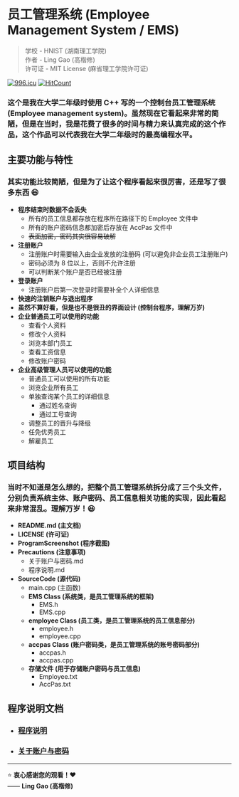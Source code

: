 # 员工管理系统 (Employee Management System / EMS)

> 学校 - HNIST (湖南理工学院)  
> 作者 - Ling Gao (高楷修)  
> 许可证 - MIT License (麻省理工学院许可证)

<a href="https://996.icu"><img src="https://img.shields.io/badge/link-996.icu-red.svg" alt="996.icu"></a>
[![HitCount](http://hits.dwyl.com/lingggao/EMS.svg)](http://hits.dwyl.com/lingggao/EMS)

### 这个是我在大学二年级时使用 C++ 写的一个控制台员工管理系统 (Employee management system)。虽然现在它看起来非常的简陋，但是在当时，我是花费了很多的时间与精力来认真完成的这个作品，这个作品可以代表我在大学二年级时的最高编程水平。

## 主要功能与特性
### 其实功能比较简陋，但是为了让这个程序看起来很厉害，还是写了很多东西 :satisfied:

- **程序结束时数据不会丢失**
  - 所有的员工信息都存放在程序所在路径下的 Employee 文件中
  - 所有的账户密码信息都加密后存放在 AccPas 文件中
  - ~~表面加密，密码其实很容易破解~~
- **注册账户**
  - 注册账户时需要输入由企业发放的注册码 (可以避免非企业员工注册账户)
  - 密码必须为 8 位以上，否则不允许注册
  - 可以判断某个账户是否已经被注册
- **登录账户**
  - 注册账户后第一次登录时需要补全个人详细信息
- **快速的注销账户与退出程序**
- **虽然不算好看，但是也不是很丑的界面设计 (控制台程序，理解万岁)**
- **企业普通员工可以使用的功能**
  - 查看个人资料
  - 修改个人资料
  - 浏览本部门员工
  - 查看工资信息
  - 修改账户密码
 - **企业高级管理人员可以使用的功能**
    - 普通员工可以使用的所有功能
    - 浏览企业所有员工
    - 单独查询某个员工的详细信息
      - 通过姓名查询
      - 通过工号查询
    - 调整员工的晋升与降级
    - 任免优秀员工
    - 解雇员工
  
## 项目结构
### 当时不知道是怎么想的，把整个员工管理系统拆分成了三个头文件，分别负责系统主体、账户密码、员工信息相关功能的实现，因此看起来非常混乱。理解万岁！:satisfied:

- **README.md (主文档)**
- **LICENSE (许可证)**
- **ProgramScreenshot (程序截图)**
- **Precautions (注意事项)**
  - 关于账户与密码.md
  - 程序说明.md
- **SourceCode (源代码)**
  - main.cpp (主函数)
  - **EMS Class (系统类，是员工管理系统的框架)**
    - EMS.h
    - EMS.cpp
  - **employee Class (员工类，是员工管理系统的员工信息部分)**
    - employee.h
    - employee.cpp
  - **accpas Class (账户密码类，是员工管理系统的账号密码部分)**
    - accpas.h
    - accpas.cpp
  - **存储文件 (用于存储账户密码与员工信息)**
    - Employee.txt
    - AccPas.txt

## 程序说明文档
- ### [程序说明](https://github.com/Lingggao/EMS/blob/master/Precautions%20(%E6%B3%A8%E6%84%8F%E4%BA%8B%E9%A1%B9)/%E7%A8%8B%E5%BA%8F%E8%AF%B4%E6%98%8E.md)
- ### [关于账户与密码](https://github.com/Lingggao/EMS/blob/master/Precautions%20(%E6%B3%A8%E6%84%8F%E4%BA%8B%E9%A1%B9)/%E5%85%B3%E4%BA%8E%E8%B4%A6%E6%88%B7%E4%B8%8E%E5%AF%86%E7%A0%81.md)

---
:star: **衷心感谢您的观看！**:heart:  
—— **Ling Gao (高楷修)**
